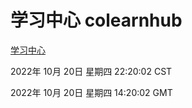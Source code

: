 # 学习中心 colearnhub
[学习中心](http://59.174.8.172:56308/colearnhub/)

2022年 10月 20日 星期四 22:20:02 CST

2022年 10月 20日 星期四 14:20:02 GMT
